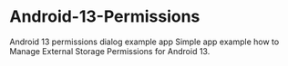# Android-13-Permissions
Android 13 permissions dialog example app
Simple app example how to Manage External Storage Permissions for Android 13.


